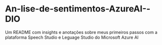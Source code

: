 # An-lise-de-sentimentos-AzureAI--DIO
Um README com insights e anotações sobre meus primeiros passos com a plataforma Speech Studio e Leguage Studio do Microsoft Azure AI

